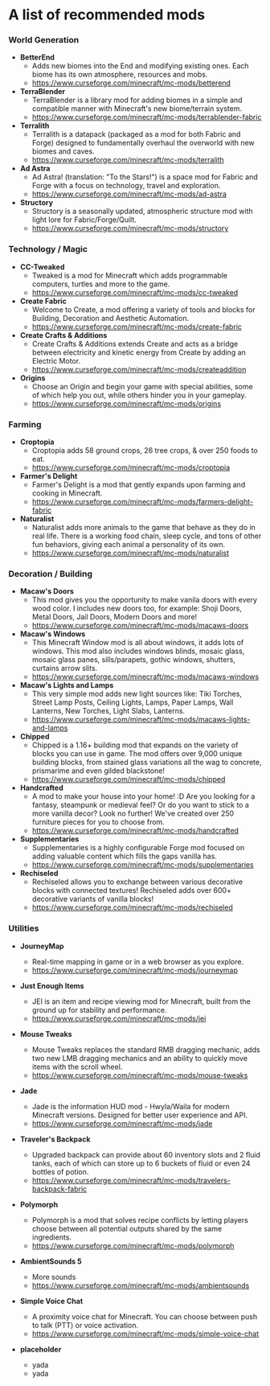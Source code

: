 # A list of recommended mods

### World Generation
* **BetterEnd**
  * Adds new biomes into the End and modifying existing ones. Each biome has its own atmosphere, resources and mobs.
  * https://www.curseforge.com/minecraft/mc-mods/betterend
* **TerraBlender**
  * TerraBlender is a library mod for adding biomes in a simple and compatible manner with Minecraft's new biome/terrain system.
  * https://www.curseforge.com/minecraft/mc-mods/terrablender-fabric
* **Terralith**
  * Terralith is a datapack (packaged as a mod for both Fabric and Forge) designed to fundamentally overhaul the overworld with new biomes and caves.
  * https://www.curseforge.com/minecraft/mc-mods/terralith
* **Ad Astra**
  * Ad Astra! (translation: "To the Stars!") is a space mod for Fabric and Forge with a focus on technology, travel and exploration.
  * https://www.curseforge.com/minecraft/mc-mods/ad-astra
* **Structory**
  * Structory is a seasonally updated, atmospheric structure mod with light lore for Fabric/Forge/Quilt.
  * https://www.curseforge.com/minecraft/mc-mods/structory

### Technology / Magic
* **CC-Tweaked**
  * Tweaked is a mod for Minecraft which adds programmable computers, turtles and more to the game.
  * https://www.curseforge.com/minecraft/mc-mods/cc-tweaked
* **Create Fabric**
  * Welcome to Create, a mod offering a variety of tools and blocks for Building, Decoration and Aesthetic Automation.
  * https://www.curseforge.com/minecraft/mc-mods/create-fabric
* **Create Crafts & Additions**
  * Create Crafts & Additions extends Create and acts as a bridge between electricity and kinetic energy from Create by adding an Electric Motor.
  * https://www.curseforge.com/minecraft/mc-mods/createaddition
* **Origins**
  * Choose an Origin and begin your game with special abilities, some of which help you out, while others hinder you in your gameplay.
  * https://www.curseforge.com/minecraft/mc-mods/origins

### Farming
* **Croptopia**
  *  Croptopia adds 58 ground crops, 26 tree crops, & over 250 foods to eat.
  * https://www.curseforge.com/minecraft/mc-mods/croptopia
* **Farmer's Delight**
  * Farmer's Delight is a mod that gently expands upon farming and cooking in Minecraft.
  * https://www.curseforge.com/minecraft/mc-mods/farmers-delight-fabric
* **Naturalist**
  * Naturalist adds more animals to the game that behave as they do in real life. There is a working food chain, sleep cycle, and tons of other fun behaviors, giving each animal a personality of its own.
  * https://www.curseforge.com/minecraft/mc-mods/naturalist

### Decoration / Building
* **Macaw's Doors**
  * This mod gives you the opportunity to make vanila doors with every wood color. I includes new doors too, for example: Shoji Doors, Metal Doors, Jail Doors, Modern Doors and more!
  * https://www.curseforge.com/minecraft/mc-mods/macaws-doors
* **Macaw's Windows**
  * This Minecraft Window mod is all about windows, it adds lots of windows. This mod also includes windows blinds, mosaic glass, mosaic glass panes, sills/parapets, gothic windows, shutters, curtains arrow slits.
  * https://www.curseforge.com/minecraft/mc-mods/macaws-windows
* **Macaw's Lights and Lamps**
  * This very simple mod adds new light sources like: Tiki Torches, Street Lamp Posts, Ceiling Lights, Lamps, Paper Lamps, Wall Lanterns, New Torches, Light Slabs, Lanterns.
  * https://www.curseforge.com/minecraft/mc-mods/macaws-lights-and-lamps
* **Chipped**
  * Chipped is a 1.16+ building mod that expands on the variety of
blocks you can use in game. The mod offers over 9,000 unique
building blocks, from stained glass variations all the wag to
concrete, prismarime and even gilded blackstone!
  * https://www.curseforge.com/minecraft/mc-mods/chipped
* **Handcrafted**
  * A mod to make your house into your home! :D Are you looking for a fantasy, steampunk or medieval feel? Or do you want to stick to a more vanilla decor? Look no further! We've created over 250 furniture pieces for you to choose from.
  * https://www.curseforge.com/minecraft/mc-mods/handcrafted
* **Supplementaries**
  * Supplementaries is a highly configurable Forge mod focused on adding valuable content which fills the gaps vanilla has.
  * https://www.curseforge.com/minecraft/mc-mods/supplementaries
* **Rechiseled**
  * Rechiseled allows you to exchange between various decorative blocks with connected textures! Rechiseled adds over 600+ decorative variants of vanilla blocks!
  * https://www.curseforge.com/minecraft/mc-mods/rechiseled


### Utilities
* **JourneyMap**
  * Real-time mapping in game or in a web browser as you explore.
  * https://www.curseforge.com/minecraft/mc-mods/journeymap
* **Just Enough Items**
  * JEI is an item and recipe viewing mod for Minecraft, built from the ground up for stability and performance.
  * https://www.curseforge.com/minecraft/mc-mods/jei
* **Mouse Tweaks**
  * Mouse Tweaks replaces the standard RMB dragging mechanic, adds two new LMB dragging mechanics and an ability to quickly move items with the scroll wheel.
  * https://www.curseforge.com/minecraft/mc-mods/mouse-tweaks
* **Jade**
  * Jade is the information HUD mod - Hwyla/Waila for modern Minecraft versions. Designed for better user experience and API.
  * https://www.curseforge.com/minecraft/mc-mods/jade
* **Traveler's Backpack**
  * Upgraded backpack can provide about 60 inventory slots and 2 fluid tanks, each of which can store up to 6 buckets of fluid or even 24 bottles of potion.
  * https://www.curseforge.com/minecraft/mc-mods/travelers-backpack-fabric

* **Polymorph**
  * Polymorph is a mod that solves recipe conflicts by letting players choose between all potential outputs shared by the same ingredients.
  * https://www.curseforge.com/minecraft/mc-mods/polymorph
* **AmbientSounds 5**
  * More sounds
  * https://www.curseforge.com/minecraft/mc-mods/ambientsounds
* **Simple Voice Chat**
  * A proximity voice chat for Minecraft. You can choose between push to talk (PTT) or voice activation.
  * https://www.curseforge.com/minecraft/mc-mods/simple-voice-chat
* **placeholder**
  * yada
  * yada
